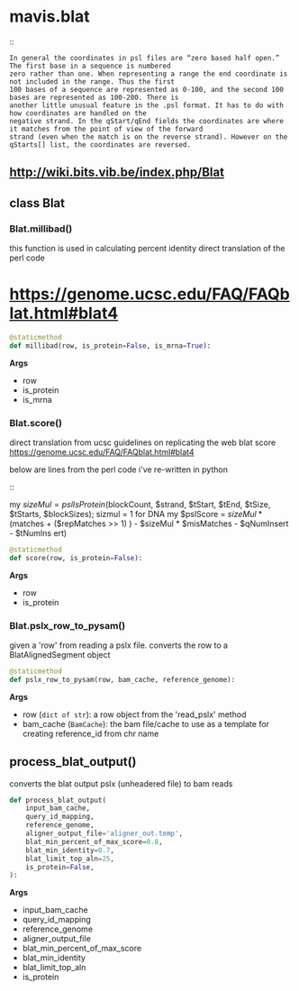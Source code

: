 # mavis.blat

::

    In general the coordinates in psl files are “zero based half open.” The first base in a sequence is numbered
    zero rather than one. When representing a range the end coordinate is not included in the range. Thus the first
    100 bases of a sequence are represented as 0-100, and the second 100 bases are represented as 100-200. There is
    another little unusual feature in the .psl format. It has to do with how coordinates are handled on the
    negative strand. In the qStart/qEnd fields the coordinates are where it matches from the point of view of the forward
    strand (even when the match is on the reverse strand). However on the qStarts[] list, the coordinates are reversed.
##  http://wiki.bits.vib.be/index.php/Blat

## class Blat

### Blat.millibad()

this function is used in calculating percent identity
direct translation of the perl code
# https://genome.ucsc.edu/FAQ/FAQblat.html#blat4

```python
@staticmethod
def millibad(row, is_protein=False, is_mrna=True):
```

**Args**

- row
- is_protein
- is_mrna

### Blat.score()

direct translation from ucsc guidelines on replicating the web blat score
https://genome.ucsc.edu/FAQ/FAQblat.html#blat4

below are lines from the perl code i've re-written in python

::

my $sizeMul = pslIsProtein($blockCount, $strand, $tStart, $tEnd, $tSize, $tStarts, $blockSizes);
sizmul = 1 for DNA
my $pslScore = $sizeMul * ($matches + ($repMatches >> 1) ) - $sizeMul * $misMatches - $qNumInsert - $tNumIns
ert)

```python
@staticmethod
def score(row, is_protein=False):
```

**Args**

- row
- is_protein



### Blat.pslx\_row\_to\_pysam()

given a 'row' from reading a pslx file. converts the row to a BlatAlignedSegment object

```python
@staticmethod
def pslx_row_to_pysam(row, bam_cache, reference_genome):
```

**Args**

- row (`dict of str`): a row object from the 'read_pslx' method
- bam_cache (`BamCache`): the bam file/cache to use as a template for creating reference_id from chr name



## process\_blat\_output()

converts the blat output pslx (unheadered file) to bam reads

```python
def process_blat_output(
    input_bam_cache,
    query_id_mapping,
    reference_genome,
    aligner_output_file='aligner_out.temp',
    blat_min_percent_of_max_score=0.8,
    blat_min_identity=0.7,
    blat_limit_top_aln=25,
    is_protein=False,
):
```

**Args**

- input_bam_cache
- query_id_mapping
- reference_genome
- aligner_output_file
- blat_min_percent_of_max_score
- blat_min_identity
- blat_limit_top_aln
- is_protein
